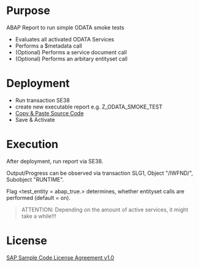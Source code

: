 # Purpose

ABAP Report to run simple ODATA smoke tests
* Evaluates all activated ODATA Services
* Performs a $metadata call
* (Optional) Performs a service document call
* (Optional) Performs an arbitary entityset call

# Deployment

* Run transaction SE38
* create new executable report e.g. Z_ODATA_SMOKE_TEST
* [Copy & Paste Source Code](https://github.com/SAP/abap-odata-smoke-test/blob/master/Z_ODATA_SMOKE_TEST.txt)
* Save & Activate

# Execution

After deployment, run report via SE38.

Output/Progress can be observed via transaction SLG1, Object "/IWFND/", Subobject "RUNTIME".

Flag <test_entity = abap_true.> determines, whether entityset calls are performed (default = on).

> ATTENTION: Depending on the amount of active services, it might take a while!!!

# License

[SAP Sample Code License Agreement v1.0](https://github.com/SAP/abap-odata-smoke-test/blob/master/SAP%20Sample%20Code%20License%20Agreement%20v1.0.docx)
